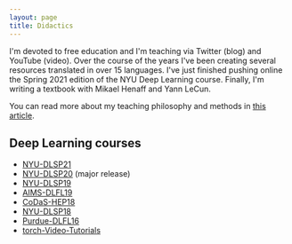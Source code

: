 ```yaml
---
layout: page
title: Didactics
---
```


I'm devoted to free education and I'm teaching via Twitter (blog) and YouTube (video).
Over the course of the years I've been creating several resources translated in over 15 languages.
I've just finished pushing online the Spring 2021 edition of the NYU Deep Learning course.
Finally, I'm writing a textbook with Mikael Henaff and Yann LeCun.

You can read more about my teaching philosophy and methods in [this article](https://openreview.net/forum?id=3jKiduENcO).


## Deep Learning courses

- [NYU-DLSP21](https://atcold.github.io/NYU-DLSP21/)
- [NYU-DLSP20](https://atcold.github.io/pytorch-Deep-Learning/) (major release)
- [NYU-DLSP19](https://github.com/Atcold/pytorch-Deep-Learning/releases/tag/dlsp19)
- [AIMS-DLFL19](https://github.com/Atcold/pytorch-Deep-Learning/releases/tag/aims-fl18)
- [CoDaS-HEP18](https://github.com/Atcold/pytorch-Deep-Learning/releases/tag/v1.0.0)
- [NYU-DLSP18](https://docs.google.com/document/d/1_p1Mw-NtMGN_vpas_pchLsQC2u0NM5mTnRapBrQ2ivk/)
- [Purdue-DLFL16](https://docs.google.com/document/d/1ugJRMqQ_cCUQC1B8mSE0iro7sKrDT8-BnppTZv0rA08/)
- [torch-Video-Tutorials](https://github.com/Atcold/torch-Video-Tutorials)
